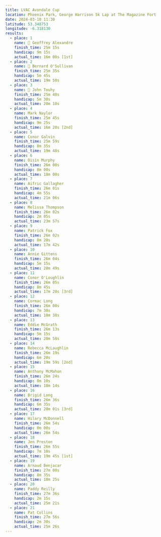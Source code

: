 ```yaml
---
title: LVAC Avondale Cup
location: Phoenix Park, George Harrison 5k Lap at The Magazine Fort
date: 2024-03-10 11:30
latitude: 53.348753
longitude: -6.318130
results:
  - place: 1
    name: 🥇 Geoffrey Alexandre
    finish_time: 25m 15s
    handicap: 9m 15s
    actual_time: 16m 00s [1st]
  - place: 2
    name: 🥈 Bernard O'Sullivan 
    finish_time: 25m 35s
    handicap: 5m 45s
    actual_time: 19m 50s
  - place: 3
    name: 🥉 John Touhy 
    finish_time: 25m 40s
    handicap: 5m 30s
    actual_time: 20m 10s
  - place: 4
    name: Mark Naylor
    finish_time: 25m 45s
    handicap: 9m 25s
    actual_time: 16m 20s [2nd]
  - place: 5
    name: Conor Galvin
    finish_time: 25m 59s
    handicap: 8m 35s
    actual_time: 19m 48s
  - place: 6
    name: Oisín Murphy
    finish_time: 26m 00s
    handicap: 8m 00s
    actual_time: 18m 00s
  - place: 7
    name: Aifric Gallagher
    finish_time: 26m 01s
    handicap: 4m 55s
    actual_time: 21m 06s
  - place: 8
    name: Melissa Thompson
    finish_time: 26m 02s
    handicap: 2m 05s
    actual_time: 23m 57s
  - place: 9
    name: Patrick Fox
    finish_time: 26m 02s
    handicap: 8m 20s
    actual_time: 17m 42s
  - place: 10
    name: Annie Gittens
    finish_time: 26m 04s
    handicap: 5m 15s
    actual_time: 20m 49s
  - place: 11
    name: Conor O'Loughlin
    finish_time: 26m 05s 
    handicap: 8m 45s
    actual_time: 17m 20s [3rd]
  - place: 12
    name: Cormac Long 
    finish_time: 26m 08s
    handicap: 7m 30s
    actual_time: 18m 38s
  - place: 13
    name: Eddie McGrath
    finish_time: 26m 13s
    handicap: 5m 15s
    actual_time: 20m 58s
  - place: 14
    name: Rebecca McLaughlin 
    finish_time: 26m 19s
    handicap: 6m 20s
    actual_time: 19m 59s [2nd]
  - place: 15
    name: Anthony McMahon
    finish_time: 26m 24s
    handicap: 8m 10s
    actual_time: 18m 14s
  - place: 16
    name: Brigid Long
    finish_time: 26m 36s
    handicap: 6m 35s
    actual_time: 20m 01s [3rd]
  - place: 17
    name: Hilary McDonnell
    finish_time: 26m 54s
    handicap: 0m 00s
    actual_time: 26m 54s
  - place: 18
    name: Jen Preston
    finish_time: 26m 55s
    handicap: 7m 10s
    actual_time: 19m 45s [1st]
  - place: 19
    name: Arnaud Benjacar
    finish_time: 27m 00s
    handicap: 8m 35s
    actual_time: 18m 25s
  - place: 20
    name: Paddy Reilly
    finish_time: 27m 36s
    handicap: 2m 15s
    actual_time: 25m 21s
  - place: 21
    name: Pat Collins
    finish_time: 27m 56s
    handicap: 2m 30s
    actual_time: 25m 26s
---
```

